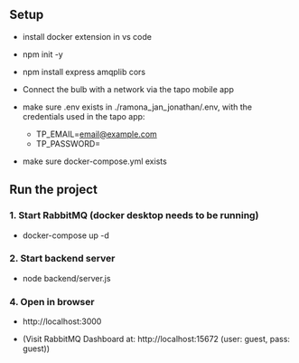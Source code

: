 ## Setup
- install docker extension in vs code

- npm init -y
- npm install express amqplib cors

- Connect the bulb with a network via the tapo mobile app

- make sure .env exists in ./ramona_jan_jonathan/.env, with the credentials used in the tapo app:
    - TP_EMAIL=<email@example.com>
    - TP_PASSWORD=<password>

- make sure docker-compose.yml exists

## Run the project
### 1. Start RabbitMQ (docker desktop needs to be running)
- docker-compose up -d

### 2. Start backend server
- node backend/server.js

### 4. Open in browser
- http://localhost:3000

- (Visit RabbitMQ Dashboard at: http://localhost:15672 (user: guest, pass: guest))
